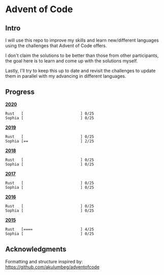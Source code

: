 # Advent of Code

## Intro

I will use this repo to improve my skills and learn new/different languages using the challenges that Advent of Code offers.

I don't claim the solutions to be better than those from other participants, the goal here is to learn and come up with the solutions myself.

Lastly, I'll try to keep this up to date and revisit the challenges to update them in parallel with my advancing in different languages.


## Progress

[**2020**](/2020/)

    Rust   [                         ] 0/25
    Sophia [                         ] 0/25
    
[**2019**](/2019/)

    Rust   [                         ] 0/25
    Sophia [==                       ] 2/25

[**2018**](/2018/)
    
    Rust   [                         ] 0/25
    Sophia [                         ] 0/25
    
[**2017**](/2017/)

    Rust   [                         ] 0/25
    Sophia [                         ] 0/25

[**2016**](/2016/)

    Rust   [                         ] 0/25
    Sophia [                         ] 0/25

[**2015**](/2015/)

    Rust   [====                     ] 4/25
    Sophia [                         ] 0/25


## Acknowledgments

Formatting and structure inspired by: https://github.com/akulumbeg/adventofcode